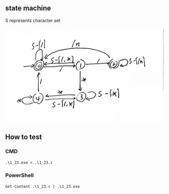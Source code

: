 ## state machine

S represents character set

![state machine](./state.png)

## How to test

### CMD
`.\1_23.exe < .\1_23.c`

### PowerShell
`Get-Content .\1_23.c | .\1_23.exe`